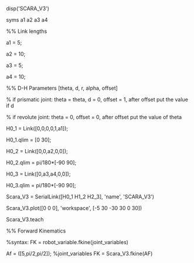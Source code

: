 disp('SCARA_V3')

syms a1 a2 a3 a4

%% Link lengths

a1 = 5;

a2 = 10;

a3 = 5;

a4 = 10;

%% D-H Parameters [theta, d, r, alpha, offset]

% if prismatic joint: theta = theta, d = 0, offset = 1, after offset put the value if d

% if revolute joint: theta = 0, offset = 0, after offset put the value of theta

H0_1 = Link([0,0,0,0,1,a1]);

H0_1.qlim = [0 30];

H0_2 = Link([0,0,a2,0,0]);

H0_2.qlim = pi/180*[-90 90];

H0_3 = Link([0,a3,a4,0,0]);

H0_3.qlim = pi/180*[-90 90];

Scara_V3 = SerialLink([H0_1 H1_2 H2_3], 'name', 'SCARA_V3')

Scara_V3.plot([0 0 0], 'workspace', [-5 30 -30 30 0 30])

Scara_V3.teach

%% Forward Kinematics 

%syntax: FK = robot_variable.fkine(joint_variables)

Af = ([5,pi/2,pi/2]); %joint_variables FK = Scara_V3.fkine(AF)
